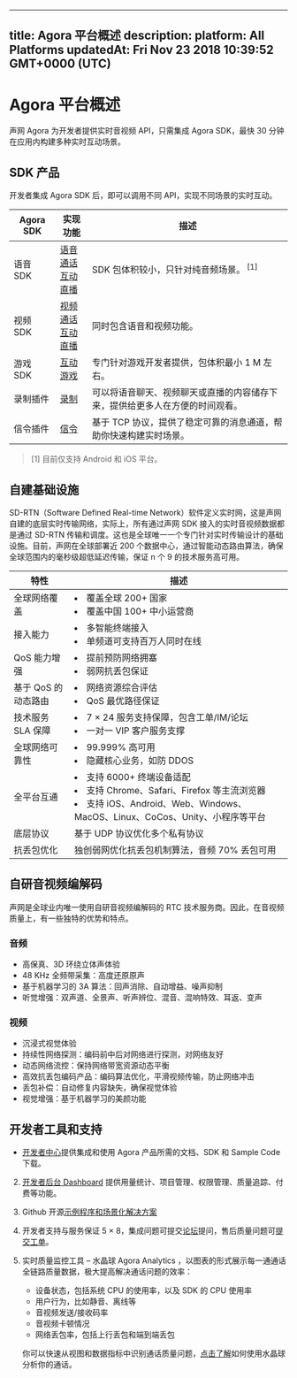
---
title: Agora 平台概述
description: 
platform: All Platforms
updatedAt: Fri Nov 23 2018 10:39:52 GMT+0000 (UTC)
---
# Agora 平台概述
声网 Agora 为开发者提供实时音视频 API，只需集成 Agora SDK，最快 30 分钟在应用内构建多种实时互动场景。

## SDK 产品

开发者集成 Agora SDK 后，即可以调用不同 API，实现不同场景的实时互动。

| Agora SDK      | 实现功能             | 描述                                                         |
| -------- | -------------------- | ------------------------------------------------------------ |
| 语音 SDK  | [语音通话](../../cn/Voice/product_voice.md)<br>[互动直播](../../cn/Interactive%20Broadcast/product_live.md) | SDK 包体积较小，只针对纯音频场景。<sup> [1]</sup>            |
| 视频 SDK  | [视频通话](../../cn/Video/product_video.md)<br>[互动直播](../../cn/Interactive%20Broadcast/product_live.md) | 同时包含语音和视频功能。                                     |
| 游戏 SDK  | [互动游戏](../../cn/Interactive%20Gaming/product_gaming.md)            | 专门针对游戏开发者提供，包体积最小 1 M 左右。                |
| 录制插件 | [录制](../../cn/Recording/product_recording.md)             | 可以将语音聊天、视频聊天或直播的内容储存下来，提供给更多人在方便的时间观看。 |
| 信令插件 | [信令](../../cn/Signaling/product_signaling.md)             | 基于 TCP 协议，提供了稳定可靠的消息通道，帮助你快速构建实时场景。 |

> [1] 目前仅支持 Android 和 iOS 平台。

## 自建基础设施
SD-RTN（Software Defined Real-time Network）软件定义实时网，这是声网自建的底层实时传输网络，实际上，所有通过声网 SDK 接入的实时音视频数据都是通过 SD-RTN 传输和调度。这也是全球唯一一个专门针对实时传输设计的基础设施。目前，声网在全球部署近 200 个数据中心，通过智能动态路由算法，确保全球范围内的毫秒级超低延迟传输，保证 n 个 9 的技术服务高可用。

| 特性                | 描述                                                         |
| ------------------- | ------------------------------------------------------------ |
| 全球网络覆盖        | <li>覆盖全球 200+ 国家<li>覆盖中国 100+ 中小运营商           |
| 接入能力            | <li>多智能终端接入<li>单频道可支持百万人同时在线             |
| QoS 能力增强        | <li>提前预防网络拥塞<li>弱网抗丢包保证                       |
| 基于 QoS 的动态路由 | <li>网络资源综合评估<li>QoS 最优路径保证                     |
| 技术服务 SLA 保障   | <li>7 &times; 24 服务支持保障，包含工单/IM/论坛<li>一对一 VIP 客户服务支撑 |
| 全球网络可靠性   | <li>99.999% 高可用<li>隐藏核心业务，如防 DDOS |
| 全平台互通          | <li>支持 6000+ 终端设备适配<li>支持 Chrome、Safari、Firefox 等主流浏览器<li>支持 iOS、Android、Web、Windows、MacOS、Linux、CoCos、Unity、小程序等平台 |
| 底层协议            | 基于 UDP 协议优化多个私有协议                                |
| 抗丢包优化          | 独创弱网优化抗丢包机制算法，音频 70% 丢包可用                |

## 自研音视频编解码

声网是全球业内唯一使用自研音视频编解码的 RTC 技术服务商。因此，在音视频质量上，有一些独特的优势和特点。

### 音频

- 高保真、3D 环绕立体声体验
- 48 KHz 全频带采集：高度还原原声
- 基于机器学习的 3A 算法：回声消除、自动增益、噪声抑制
- 听觉增强：双声道、全景声、听声辨位、混音、混响特效、耳返、变声

### 视频

- 沉浸式视觉体验
- 持续性网络探测：编码前中后对网络进行探测，对网络友好
- 动态网络流控：保持网络带宽资源动态平衡
- 高效抗丢包编码产品：编码算法优化，平滑视频传输，防止网络冲击
- 丢包补偿：自动修复内容缺失，确保视觉体验
- 视觉增强：基于机器学习的美颜功能

## 开发者工具和支持

- [开发者中心](https://docs.agora.io/cn)提供集成和使用 Agora 产品所需的文档、SDK 和 Sample Code 下载。
2. [开发者后台 Dashboard](https://dashboard.agora.io/stat) 提供用量统计、项目管理、权限管理、质量追踪、付费等功能。
3. Github 开源[示例程序和场景化解决方案](https://docs.agora.io/cn/Agora%20Platform/sampleapps)
4. 开发者支持与服务保证 5 &times; 8，集成问题可提交[论坛](https://rtcdeveloper.com/)提问，售后质量问题可[提交工单](https://dashboard.agora.io/show-ticket-submission)。
5. 实时质量监控工具 – 水晶球 Agora Analytics ，以图表的形式展示每一通通话全链路质量数据，极大提高解决通话问题的效率：
   - 设备状态，包括系统 CPU 的使用率，以及 SDK 的 CPU 使用率
   - 用户行为，比如静音、离线等
   - 音视频发送/接收码率
   - 音视频卡顿情况
   - 网络丢包率，包括上行丢包和端到端丢包

   你可以快速从视图和数据指标中识别通话质量问题，[点击了解](https://dashboard.agora.io/analytics/call/tutorial)如何使用水晶球分析你的通话。

